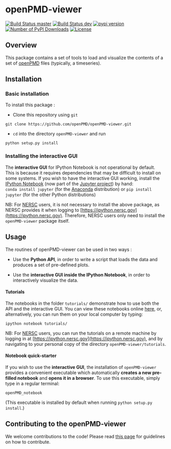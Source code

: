 # openPMD-viewer

[![Build Status master](https://img.shields.io/travis/openPMD/openPMD-viewer/master.svg?label=master)](https://travis-ci.org/openPMD/openPMD-viewer/branches)
[![Build Status dev](https://img.shields.io/travis/openPMD/openPMD-viewer/dev.svg?label=dev)](https://travis-ci.org/openPMD/openPMD-viewer/branches)
[![pypi version](https://img.shields.io/pypi/v/openPMD-viewer.svg)](https://pypi.python.org/pypi/openPMD-viewer)
[![Number of PyPI Downloads](https://img.shields.io/pypi/dm/openPMD-viewer.svg)](https://pypi.python.org/pypi/openPMD-viewer)
[![License](https://img.shields.io/pypi/l/openPMD-viewer.svg)](LICENSE.txt)

## Overview

This package contains a set of tools to load and visualize the
contents of a set of [openPMD](http://www.openpmd.org/#/start) files
(typically, a timeseries).

## Installation

### Basic installation

To install this package :

- Clone this repository using `git`
```
git clone https://github.com/openPMD/openPMD-viewer.git
```

- `cd` into the directory `openPMD-viewer` and run
```
python setup.py install
```

### Installing the interactive GUI

The **interactive GUI** for IPython Notebook is not
operational by default.  
This is because it requires dependencies that may be difficult to
install on some systems. If you wish to have the interactive GUI
working, install the
[IPython Notebook](http://ipython.org/notebook.html)
(now part of the [Jupyter project](http://jupyter.org/)) by hand:  
`conda install jupyter` (for the
[Anaconda](https://www.continuum.io/downloads)
distribution) or `pip install jupyter` (for the other Python distributions)

NB: For [NERSC](http://www.nersc.gov/) users, it is not necessary to
install the above package, as NERSC provides it when logging to
[https://ipython.nersc.gov](https://ipython.nersc.gov).
Therefore, NERSC users only need to install the `openPMD-viewer`
package itself.

## Usage

The routines of openPMD-viewer can be used in two ways :

- Use the **Python API**, in order to write a script that loads the
  data and produces a set of pre-defined plots.

- Use the **interactive GUI inside the IPython Notebook**, in order to interactively
visualize the data.

#### Tutorials

The notebooks in the folder `tutorials/` demonstrate how to use both
the API and the interactive GUI. You can view these notebooks online
[here](https://github.com/openPMD/openPMD-viewer/tree/master/tutorials),
or, alternatively, you can run them on your local computer by typing:

`ipython notebook tutorials/`

NB: For [NERSC](http://www.nersc.gov/) users, you can run the tutorials on a
remote machine by logging in at
[https://ipython.nersc.gov](https://ipython.nersc.gov), and by
navigating to your personal copy of the directory `openPMD-viewer/tutorials`.

#### Notebook quick-starter

If you wish to use the **interactive GUI**, the installation of `openPMD-viewer` provides
a convenient executable which automatically
**creates a new pre-filled notebook** and **opens it in a
browser**. To use this executable, simply type in a regular terminal:

`openPMD_notebook`

(This executable is installed by default when running `python setup.py install`.)

## Contributing to the openPMD-viewer

We welcome contributions to the code! Please read [this page](https://github.com/openPMD/openPMD-viewer/blob/master/CONTRIBUTING.md) for
guidelines on how to contribute.
